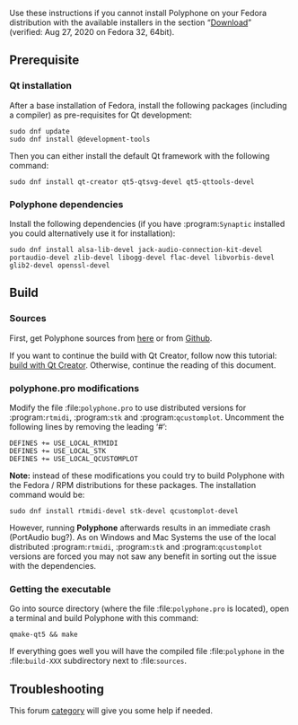 Use these instructions if you cannot install Polyphone on your Fedora distribution with the available installers in the section “[Download](download)” (verified:&nbsp;Aug 27, 2020 on Fedora 32, 64bit).


## Prerequisite


### Qt installation

After a base installation of Fedora, install the following packages (including a compiler) as pre-requisites for Qt development:

```
sudo dnf update
sudo dnf install @development-tools
```

Then you can either install the default Qt framework with the following command:

```
sudo dnf install qt-creator qt5-qtsvg-devel qt5-qttools-devel
```


### Polyphone dependencies

Install the following dependencies (if you have :program:`Synaptic` installed you could alternatively use it for installation):

```
sudo dnf install alsa-lib-devel jack-audio-connection-kit-devel portaudio-devel zlib-devel libogg-devel flac-devel libvorbis-devel glib2-devel openssl-devel
```


## Build


### Sources


First, get Polyphone sources from <a href="download" target="_blank">here</a> or from <a href="https://github.com/davy7125/polyphone" target="_blank">Github</a>.

If you want to continue the build with Qt Creator, follow now this tutorial: [build with Qt Creator](development/using-qt-creator-to-build-polyphone.md). Otherwise, continue the reading of this document.


### polyphone.pro modifications


Modify the file :file:`polyphone.pro` to use distributed versions for :program:`rtmidi`, :program:`stk` and :program:`qcustomplot`.
Uncomment the following lines by removing the leading ‘#’:

```
DEFINES += USE_LOCAL_RTMIDI
DEFINES += USE_LOCAL_STK
DEFINES += USE_LOCAL_QCUSTOMPLOT
```

**Note:** instead of these modifications you could try to build Polyphone with the Fedora / RPM distributions for these packages. The installation command would be:

```
sudo dnf install rtmidi-devel stk-devel qcustomplot-devel
```

However, running **Polyphone** afterwards results in an immediate crash (PortAudio bug?).
As on Windows and Mac Systems the use of the local distributed :program:`rtmidi`, :program:`stk` and :program:`qcustomplot` versions are forced you may not saw any benefit in sorting out the issue with the dependencies.


### Getting the executable


Go into source directory (where the file :file:`polyphone.pro` is located), open a terminal and build Polyphone with this command:

```
qmake-qt5 && make
```

If everything goes well you will have the compiled file :file:`polyphone` in the :file:`build-XXX` subdirectory next to :file:`sources`.


## Troubleshooting


This forum [category](forum/support-bug-reports) will give you some help if needed.